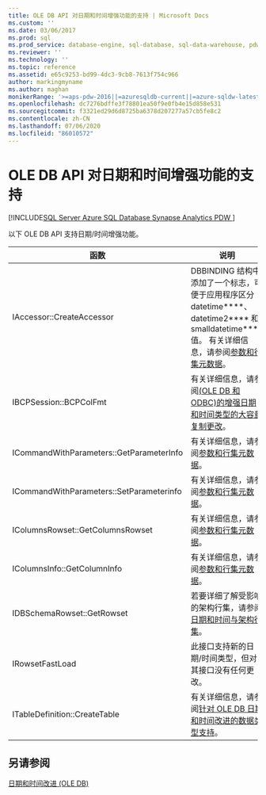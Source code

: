```yaml
---
title: OLE DB API 对日期和时间增强功能的支持 | Microsoft Docs
ms.custom: ''
ms.date: 03/06/2017
ms.prod: sql
ms.prod_service: database-engine, sql-database, sql-data-warehouse, pdw
ms.reviewer: ''
ms.technology: ''
ms.topic: reference
ms.assetid: e65c9253-bd99-4dc3-9cb8-7613f754c966
author: markingmyname
ms.author: maghan
monikerRange: '>=aps-pdw-2016||=azuresqldb-current||=azure-sqldw-latest||>=sql-server-2016||=sqlallproducts-allversions||>=sql-server-linux-2017||=azuresqldb-mi-current'
ms.openlocfilehash: dc7276bdffe3f78801ea50f9e0fb4e15d858e531
ms.sourcegitcommit: f3321ed29d6d8725ba6378d207277a57cb5fe8c2
ms.contentlocale: zh-CN
ms.lasthandoff: 07/06/2020
ms.locfileid: "86010572"
---
```

# <a name="ole-db-api-support-for-date-and-time-enhancements"></a>OLE DB API 对日期和时间增强功能的支持
[!INCLUDE[SQL Server Azure SQL Database Synapse Analytics PDW ](../../includes/applies-to-version/sql-asdb-asdbmi-asa-pdw.md)]

  以下 OLE DB API 支持日期/时间增强功能。  
  
|函数|说明|  
|--------------|-----------------|  
|IAccessor::CreateAccessor|DBBINDING 结构中添加了一个标志，可便于应用程序区分 datetime****、datetime2**** 和 smalldatetime**** 值。 有关详细信息，请参阅[参数和行集元数据](../../relational-databases/native-client-ole-db-date-time/metadata-parameter-and-rowset.md)。|  
|IBCPSession::BCPColFmt|有关详细信息，请参阅[&#40;OLE DB 和 ODBC&#41;的增强日期和时间类型的大容量复制更改](../../relational-databases/native-client-odbc-date-time/bulk-copy-changes-for-enhanced-date-and-time-types-ole-db-and-odbc.md)。|  
|ICommandWithParameters::GetParameterInfo|有关详细信息，请参阅[参数和行集元数据](../../relational-databases/native-client-ole-db-date-time/metadata-parameter-and-rowset.md)。|  
|ICommandWithParameters::SetParameterinfo|有关详细信息，请参阅[参数和行集元数据](../../relational-databases/native-client-ole-db-date-time/metadata-parameter-and-rowset.md)。|  
|IColumnsRowset::GetColumnsRowset|有关详细信息，请参阅[参数和行集元数据](../../relational-databases/native-client-ole-db-date-time/metadata-parameter-and-rowset.md)。|  
|IColumnsInfo::GetColumnInfo|有关详细信息，请参阅[参数和行集元数据](../../relational-databases/native-client-ole-db-date-time/metadata-parameter-and-rowset.md)。|  
|IDBSchemaRowset::GetRowset|若要详细了解受影响的架构行集，请参阅[日期和时间与架构行集](../../relational-databases/native-client-ole-db-date-time/metadata-date-and-time-and-schema-rowsets.md)。|  
|IRowsetFastLoad|此接口支持新的日期/时间类型，但对其接口没有任何更改。|  
|ITableDefinition::CreateTable|有关详细信息，请参阅[针对 OLE DB 日期和时间改进的数据类型支持](../../relational-databases/native-client-ole-db-date-time/data-type-support-for-ole-db-date-and-time-improvements.md)。|  
  
## <a name="see-also"></a>另请参阅  
 [日期和时间改进 (OLE DB)](../../relational-databases/native-client-ole-db-date-time/date-and-time-improvements-ole-db.md)  
  
  
